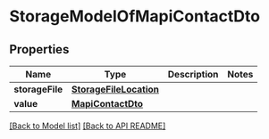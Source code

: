 
# StorageModelOfMapiContactDto


## Properties
Name | Type | Description | Notes
------------ | ------------- | ------------- | -------------
**storageFile** | [**StorageFileLocation**](StorageFileLocation.md) |  | 
**value** | [**MapiContactDto**](MapiContactDto.md) |  | 




[[Back to Model list]](Models.md) [[Back to API README]](README.md)

